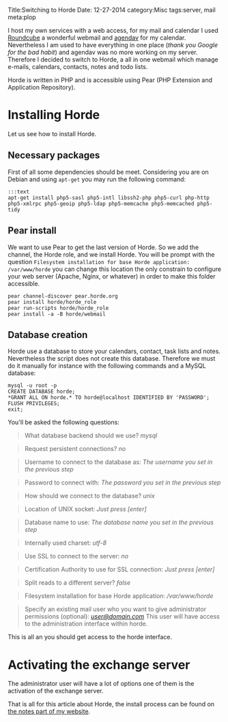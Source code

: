 Title:Switching to Horde
Date: 12-27-2014
category:Misc
tags:server, mail
meta:plop

I host my own services with a web access, for my mail and calendar I used
[Roundcube](http://roundcube.org) a wonderful webmail and
[agendav](http://agendav.org) for my calendar. Nevertheless I am used to have
everything in one place (*thank you Google for the bad habit*) and agendav was
no more working on my server. Therefore I decided to switch to Horde, a all in
one webmail which manage e-mails, calendars, contacts, notes and todo lists.

Horde is written in PHP and is accessible using Pear (PHP Extension and
Application Repository).

# Installing Horde

Let us see how to install Horde.

## Necessary packages

First of all some dependencies should be meet. Considering you are on Debian
and using `apt-get` you may run the following command:

    :::text
    apt-get install php5-sasl php5-intl libssh2-php php5-curl php-http php5-xmlrpc php5-geoip php5-ldap php5-memcache php5-memcached php5-tidy

## Pear install

We want to use Pear to get the last version of Horde. So we add the channel, the
Horde role, and we install Horde.
You will be prompt with the question `Filesystem installation for base Horde
application: /var/www/horde` you can change this location the only
constrain to configure your web server (Apache, Nginx, or whatever) in order to
make this folder accessible.

    pear channel-discover pear.horde.org
    pear install horde/horde_role
    pear run-scripts horde/horde_role
    pear install -a -B horde/webmail

## Database creation

Horde use a database to store your calendars, contact, task lists and
notes. Nevertheless the script does not create this database. Therefore we must
do it manually for instance with the following commands and a MySQL database:

    mysql -u root -p
    CREATE DATABASE horde;
    *GRANT ALL ON horde.* TO horde@localhost IDENTIFIED BY 'PASSWORD';
    FLUSH PRIVILEGES;
    exit;

You'll be asked the following questions:

> What database backend should we use? *mysql*

> Request persistent connections? *no*

> Username to connect to the database as: *The username you set in the previous step*

> Password to connect with: *The password you set in the previous step*

> How should we connect to the database? *unix*

> Location of UNIX socket: *Just press [enter]*

> Database name to use: *The database name you set in the previous step*

> Internally used charset: *utf-8*

> Use SSL to connect to the server: *no*

> Certification Authority to use for SSL connection: *Just press [enter]*

> Split reads to a different server? *false*

> Filesystem installation for base Horde application: */var/www/horde*

> Specify an existing mail user who you want to give administrator permissions (optional): *user@domain.com* This user will have access to the administration interface within horde.

This is all an you should get access to the horde interface.

# Activating the exchange server

The administrator user will have a lot of options one of them is the activation
of the exchange server.

That is all for this article about Horde, the install process can be found on
[the notes part of my website](http://www.matthieukeller.com/notes/#!server/horde.md).
